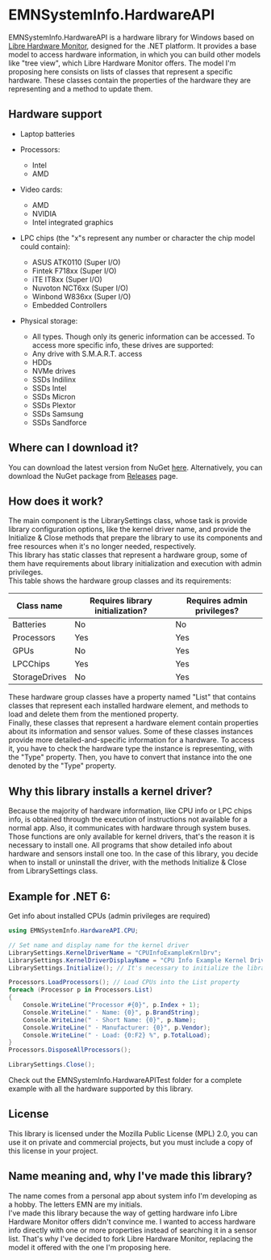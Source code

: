 # EMNSystemInfo.HardwareAPI

EMNSystemInfo.HardwareAPI is a hardware library for Windows based on [Libre Hardware Monitor](https://github.com/LibreHardwareMonitor/LibreHardwareMonitor), designed for the .NET platform. It provides a base model to access hardware information, in which you can build other models like "tree view", which Libre Hardware Monitor offers. The model I'm proposing here consists on lists of classes that represent a specific hardware. These classes contain the properties of the hardware they are representing and a method to update them.

## Hardware support
- Laptop batteries

- Processors:
  - Intel
  - AMD

- Video cards:
  - AMD
  - NVIDIA
  - Intel integrated graphics

- LPC chips (the "x"s represent any number or character the chip model could contain):
  - ASUS ATK0110 (Super I/O)
  - Fintek F718xx (Super I/O)
  - iTE IT8xx (Super I/O)
  - Nuvoton NCT6xx (Super I/O)
  - Winbond W836xx (Super I/O)
  - Embedded Controllers

- Physical storage:
  - All types. Though only its generic information can be accessed.
    To access more specific info, these drives are supported:
  - Any drive with S.M.A.R.T. access
  - HDDs
  - NVMe drives
  - SSDs Indilinx
  - SSDs Intel
  - SSDs Micron
  - SSDs Plextor
  - SSDs Samsung
  - SSDs Sandforce

## Where can I download it?
You can download the latest version from NuGet [here](https://www.nuget.org/packages/EMNSystemInfo.HardwareAPI/).
Alternatively, you can download the NuGet package from [Releases](https://github.com/EMN-CSharp/EMNSystemInfo.HardwareAPI/releases) page.

## How does it work?
The main component is the LibrarySettings class, whose task is provide library configuration options, like the kernel driver name, and provide the Initialize & Close methods that prepare the library to use its components and free resources when it's no longer needed, respectively.<br/>This library has static classes that represent a hardware group, some of them have requirements about library initialization and execution with admin privileges.<br/>This table shows the hardware group classes and its requirements:

| Class name| Requires library initialization? | Requires admin privileges? |
| --- | --- | --- |
| Batteries| No | No |
| Processors| Yes | Yes |
| GPUs| No | Yes |
| LPCChips| Yes | Yes |
| StorageDrives| No | Yes |

These hardware group classes have a property named "List" that contains classes that represent each installed hardware element, and methods to load and delete them from the mentioned property.<br/>Finally, these classes that represent a hardware element contain properties about its information and sensor values. Some of these classes instances provide more detailed-and-specific information for a hardware. To access it, you have to check the hardware type the instance is representing, with the "Type" property. Then, you have to convert that instance into the one denoted by the "Type" property.

## Why this library installs a kernel driver?
Because the majority of hardware information, like CPU info or LPC chips info, is obtained through the execution of instructions not available for a normal app. Also, it communicates with hardware through system buses. Those functions are only available for kernel drivers, that's the reason it is necessary to install one. All programs that show detailed info about hardware and sensors install one too. In the case of this library, you decide when to install or uninstall the driver, with the methods Initialize & Close from LibrarySettings class.

## Example for .NET 6:
Get info about installed CPUs (admin privileges are required)
``` c#
using EMNSystemInfo.HardwareAPI.CPU;

// Set name and display name for the kernel driver
LibrarySettings.KernelDriverName = "CPUInfoExampleKrnlDrv";
LibrarySettings.KernelDriverDisplayName = "CPU Info Example Kernel Driver";
LibrarySettings.Initialize(); // It's necessary to initialize the library to get CPU info

Processors.LoadProcessors(); // Load CPUs into the List property
foreach (Processor p in Processors.List)
{
    Console.WriteLine("Processor #{0}", p.Index + 1);
    Console.WriteLine(" · Name: {0}", p.BrandString);
    Console.WriteLine(" · Short Name: {0}", p.Name);
    Console.WriteLine(" · Manufacturer: {0}", p.Vendor);
    Console.WriteLine(" · Load: {0:F2} %", p.TotalLoad);
}
Processors.DisposeAllProcessors();

LibrarySettings.Close();
```
Check out the EMNSystemInfo.HardwareAPITest folder for a complete example with all the hardware supported by this library.

## License
This library is licensed under the Mozilla Public License (MPL) 2.0, you can use it on private and commercial projects, but you must include a copy of this license in your project.

## Name meaning and, why I've made this library?
The name comes from a personal app about system info I'm developing as a hobby. The letters EMN are my initials.<br/>
I've made this library because the way of getting hardware info Libre Hardware Monitor offers didn't convince me. I wanted to access hardware info directly with one or more properties instead of searching it in a sensor list. That's why I've decided to fork Libre Hardware Monitor, replacing the model it offered with the one I'm proposing here.
